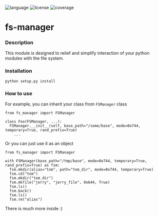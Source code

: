 ![language](https://img.shields.io/badge/language-python-blue.svg)
![license](https://img.shields.io/badge/license-Apache%202-blue.svg)
![coverage](https://img.shields.io/badge/coverage-90%-green.svg)

# fs-manager

### Description
This module is designed to relief and simplify interaction of your
python modules with the file system.

### Installation

```python setup.py install```

### How to use

For example, you can inherit your class from `FSManager` class
```
from fs_manager import FSManager

class Foo(FSManager, ...):
  FSManager.__init__(self, base_path="/some/base", mode=0o744, temporary=True, rand_prefix=True)
    ...
```

Or you can just use it as an object

```
from fs_manager import FSManager

with FSManager(base_path="/tmp/base", mode=0o744, temporary=True, rand_prefix=True) as fsm:
  fsm.mkdir(alias="tom", path="tom_dir", mode=0o744, temporary=True)
  fsm.cd("tom")
  fsm.mkdir("tom_dir")
  fsm.mkfile("jerry", "jerry_file", 0o644, True)
  fsm.ls()
  fsm.back()
  fsm.ls()
  fsm.rm("alias")
```

There is much more inside :)
